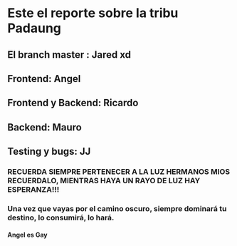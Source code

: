 # Este el reporte sobre la tribu Padaung
## El branch master : Jared xd
## Frontend: Angel
## Frontend y Backend: Ricardo
## Backend: Mauro
## Testing y bugs: JJ
### RECUERDA SIEMPRE PERTENECER A LA LUZ HERMANOS MIOS RECUERDALO, MIENTRAS HAYA UN RAYO DE LUZ HAY ESPERANZA!!!
### Una vez que vayas por el camino oscuro, siempre dominará tu destino, lo consumirá, lo hará.
#### Angel es Gay
